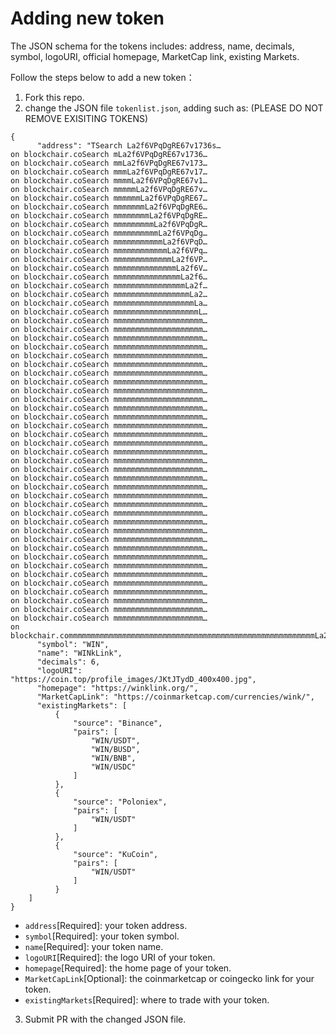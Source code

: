 # Adding new token
The JSON schema for the tokens includes: address, name, decimals, symbol, logoURI, official homepage, MarketCap link, existing Markets.

Follow the steps below to add a new token：
1) Fork this repo.
2) change the JSON file `tokenlist.json`, adding such as: (PLEASE DO NOT REMOVE EXISITING TOKENS)
```
{
      "address": "TSearch La2f6VPqDgRE67v1736s… 
on blockchair.coSearch mLa2f6VPqDgRE67v1736… 
on blockchair.coSearch mmLa2f6VPqDgRE67v173… 
on blockchair.coSearch mmmLa2f6VPqDgRE67v17… 
on blockchair.coSearch mmmmLa2f6VPqDgRE67v1… 
on blockchair.coSearch mmmmmLa2f6VPqDgRE67v… 
on blockchair.coSearch mmmmmmLa2f6VPqDgRE67… 
on blockchair.coSearch mmmmmmmLa2f6VPqDgRE6… 
on blockchair.coSearch mmmmmmmmLa2f6VPqDgRE… 
on blockchair.coSearch mmmmmmmmmLa2f6VPqDgR… 
on blockchair.coSearch mmmmmmmmmmLa2f6VPqDg… 
on blockchair.coSearch mmmmmmmmmmmLa2f6VPqD… 
on blockchair.coSearch mmmmmmmmmmmmLa2f6VPq… 
on blockchair.coSearch mmmmmmmmmmmmmLa2f6VP… 
on blockchair.coSearch mmmmmmmmmmmmmmLa2f6V… 
on blockchair.coSearch mmmmmmmmmmmmmmmLa2f6… 
on blockchair.coSearch mmmmmmmmmmmmmmmmLa2f… 
on blockchair.coSearch mmmmmmmmmmmmmmmmmLa2… 
on blockchair.coSearch mmmmmmmmmmmmmmmmmmLa… 
on blockchair.coSearch mmmmmmmmmmmmmmmmmmmL… 
on blockchair.coSearch mmmmmmmmmmmmmmmmmmmm… 
on blockchair.coSearch mmmmmmmmmmmmmmmmmmmm… 
on blockchair.coSearch mmmmmmmmmmmmmmmmmmmm… 
on blockchair.coSearch mmmmmmmmmmmmmmmmmmmm… 
on blockchair.coSearch mmmmmmmmmmmmmmmmmmmm… 
on blockchair.coSearch mmmmmmmmmmmmmmmmmmmm… 
on blockchair.coSearch mmmmmmmmmmmmmmmmmmmm… 
on blockchair.coSearch mmmmmmmmmmmmmmmmmmmm… 
on blockchair.coSearch mmmmmmmmmmmmmmmmmmmm… 
on blockchair.coSearch mmmmmmmmmmmmmmmmmmmm… 
on blockchair.coSearch mmmmmmmmmmmmmmmmmmmm… 
on blockchair.coSearch mmmmmmmmmmmmmmmmmmmm… 
on blockchair.coSearch mmmmmmmmmmmmmmmmmmmm… 
on blockchair.coSearch mmmmmmmmmmmmmmmmmmmm… 
on blockchair.coSearch mmmmmmmmmmmmmmmmmmmm… 
on blockchair.coSearch mmmmmmmmmmmmmmmmmmmm… 
on blockchair.coSearch mmmmmmmmmmmmmmmmmmmm… 
on blockchair.coSearch mmmmmmmmmmmmmmmmmmmm… 
on blockchair.coSearch mmmmmmmmmmmmmmmmmmmm… 
on blockchair.coSearch mmmmmmmmmmmmmmmmmmmm… 
on blockchair.coSearch mmmmmmmmmmmmmmmmmmmm… 
on blockchair.coSearch mmmmmmmmmmmmmmmmmmmm… 
on blockchair.coSearch mmmmmmmmmmmmmmmmmmmm… 
on blockchair.coSearch mmmmmmmmmmmmmmmmmmmm… 
on blockchair.coSearch mmmmmmmmmmmmmmmmmmmm… 
on blockchair.coSearch mmmmmmmmmmmmmmmmmmmm… 
on blockchair.coSearch mmmmmmmmmmmmmmmmmmmm… 
on blockchair.coSearch mmmmmmmmmmmmmmmmmmmm… 
on blockchair.coSearch mmmmmmmmmmmmmmmmmmmm… 
on blockchair.coSearch mmmmmmmmmmmmmmmmmmmm… 
on blockchair.coSearch mmmmmmmmmmmmmmmmmmmm… 
on blockchair.coSearch mmmmmmmmmmmmmmmmmmmm… 
on blockchair.coSearch mmmmmmmmmmmmmmmmmmmm… 
on blockchair.coSearch mmmmmmmmmmmmmmmmmmmm… 
on blockchair.coSearch mmmmmmmmmmmmmmmmmmmm… 
on blockchair.commmmmmmmmmmmmmmmmmmmmmmmmmmmmmmmmmmmmmmmmmmmmmmmmmmmmmmLa2f6VPqDgRE67v1736s7bJ8Ray5wYjU7",
      "symbol": "WIN",
      "name": "WINkLink",
      "decimals": 6,
      "logoURI": "https://coin.top/profile_images/JKtJTydD_400x400.jpg",
      "homepage": "https://winklink.org/",
      "MarketCapLink": "https://coinmarketcap.com/currencies/wink/",
      "existingMarkets": [
          {
              "source": "Binance",
              "pairs": [
                  "WIN/USDT",
                  "WIN/BUSD",
                  "WIN/BNB",
                  "WIN/USDC"
              ]
          },
          {
              "source": "Poloniex",
              "pairs": [
                  "WIN/USDT"
              ]
          },
          {
              "source": "KuCoin",
              "pairs": [
                  "WIN/USDT"
              ]
          }
    ]
}
```
* `address`[Required]: your token address.
* `symbol`[Required]: your token symbol.
* `name`[Required]: your token name.
* `logoURI`[Required]: the logo URI of your token.
* `homepage`[Required]: the home page of your token.
* `MarketCapLink`[Optional]: the coinmarketcap or coingecko link for your token.
* `existingMarkets`[Required]: where to trade with your token.
3) Submit PR with the changed JSON file.


